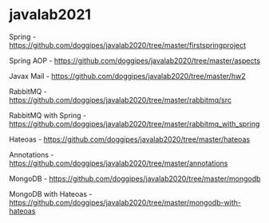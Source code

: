 # javalab2021
Spring - https://github.com/doggipes/javalab2020/tree/master/firstspringproject

Spring AOP - https://github.com/doggipes/javalab2020/tree/master/aspects

Javax Mail - https://github.com/doggipes/javalab2020/tree/master/hw2

RabbitMQ - https://github.com/doggipes/javalab2020/tree/master/rabbitmq/src

RabbitMQ with Spring - https://github.com/doggipes/javalab2020/tree/master/rabbitmq_with_spring

Hateoas - https://github.com/doggipes/javalab2020/tree/master/hateoas

Annotations - https://github.com/doggipes/javalab2020/tree/master/annotations

MongoDB - https://github.com/doggipes/javalab2020/tree/master/mongodb

MongoDB with Hateoas - https://github.com/doggipes/javalab2020/tree/master/mongodb-with-hateoas

